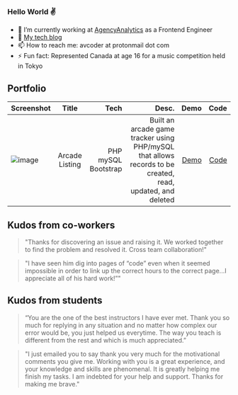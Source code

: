 ### Hello World :v:

- 🔭 I’m currently working at [AgencyAnalytics](https://agencyanalytics.com/) as a Frontend Engineer
- :pencil: [My tech blog](https://codevilla.hashnode.dev/)
- 📫 How to reach me: avcoder at protonmail dot com
- ⚡ Fun fact: Represented Canada at age 16 for a music competition held in Tokyo

## Portfolio
| Screenshot    | Title         | Tech  | Desc.   | Demo  | Code |
| ------------- |:-------------:| -----:| -----:| -----:|-----:|
| ![image](https://user-images.githubusercontent.com/7874705/190829849-ad47bc41-9679-485f-be1a-e6f37e0e1c65.png) | Arcade Listing | PHP mySQL Bootstrap | Built an arcade game tracker using PHP/mySQL that allows records to be created, read, updated, and deleted | [Demo](http://15.222.122.223/~Albert2/comp1006/week12/games.php) | [Code](https://github.com/avcoder/c1006-gametracker/blob/main/games.php)



## Kudos from co-workers
> "Thanks for discovering an issue and raising it. We worked together to find the problem and resolved it. Cross team collaboration!"

> "I have seen him dig into pages of “code” even when it seemed impossible in order to link up the correct hours to the correct page...I appreciate all of his hard work!”"

## Kudos from students
> “You are the one of the best instructors I have ever met. Thank you so much for replying in any situation and no matter how complex our error would be, you just helped us everytime. The way you teach is different from the rest and which is much appreciated.”

> "I just emailed you to say thank you very much for the motivational comments you give me. Working with you is a great experience, and your knowledge and skills are phenomenal. It is greatly helping me finish my tasks. I am indebted for your help and support. Thanks for making me brave."
